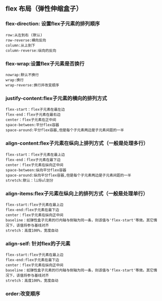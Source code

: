 ## flex 布局（弹性伸缩盒子）

### flex-direction: 设置flex子元素的排列顺序
	row:从左到右 (默认)
	row-reverse:横向反向
	column:从上到下
	column-reverse:纵向的反向

###	flex-wrap:设置flex子元素是否换行
	nowrap:默认不换行
	wrap:换行
	wrap-reverse:换行并改变顺序

###	justify-content:flex子元素的横向的排列方式
	flex-start：flex子元素在最左边
	flex-end：flex子元素在最右边
	center：flex子元素在正中间
	space-between:平分flex容器
	space-around:平分flex容器,但是每个子元素两边是子元素间距的一半

###	align-content:flex子元素在纵向上排列方式（一般是处理多行）
	flex-start：flex子元素在最上边
	flex-end：flex子元素在最下边
	center：flex子元素在纵向正中间
	space-between:纵向平分flex容器
	space-around:纵向平分flex容器,但是每个子元素两边是子元素间距的一半
	stretch:默认：li将ul划分

###	align-items:flex子元素在纵向上的排列方式（一般是处理单行）
	flex-start:flex子元素在最上边
	flex-end:flex子元素在最下边
	center：flex子元素在纵向正中间
	baseline：如弹性盒子元素的行内轴与侧轴为同一条，则该值与'flex-start'等效。其它情况下，该值将参与基线对齐
	stretch：高度100%，宽度自动
 
 
###  align-self: 针对flex的子元素
	flex-start:flex子元素在最上边
	flex-end:flex子元素在最下边
	center：flex子元素在纵向正中间
	baseline：如弹性盒子元素的行内轴与侧轴为同一条，则该值与'flex-start'等效。其它情况下，该值将参与基线对齐
	stretch：高度100%，宽度自动

###	order:改变顺序